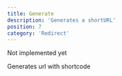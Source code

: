 ```yaml
---
title: Generate
description: 'Generates a shortURL'
position: 7
category: 'Redirect'
---
```


Not implemented yet

Generates url with shortcode
